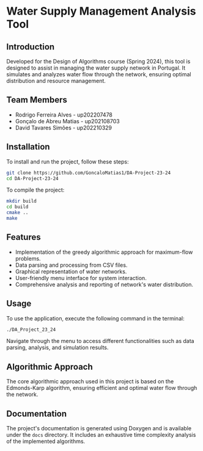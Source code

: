 # Water Supply Management Analysis Tool

## Introduction
Developed for the Design of Algorithms course (Spring 2024), this tool is designed to assist in managing the water supply network in Portugal. It simulates and analyzes water flow through the network, ensuring optimal distribution and resource management.

## Team Members
- Rodrigo Ferreira Alves - up202207478
- Gonçalo de Abreu Matias - up202108703
- David Tavares Simões - up202210329

## Installation
To install and run the project, follow these steps:

```bash
git clone https://github.com/GoncaloMatias1/DA-Project-23-24
cd DA-Project-23-24
```

To compile the project:
```bash
mkdir build
cd build
cmake ..
make
```

## Features
- Implementation of the greedy algorithmic approach for maximum-flow problems.
- Data parsing and processing from CSV files.
- Graphical representation of water networks.
- User-friendly menu interface for system interaction.
- Comprehensive analysis and reporting of network's water distribution.

## Usage
To use the application, execute the following command in the terminal:

```bash
./DA_Project_23_24
```

Navigate through the menu to access different functionalities such as data parsing, analysis, and simulation results.

## Algorithmic Approach
The core algorithmic approach used in this project is based on the Edmonds-Karp algorithm, ensuring efficient and optimal water flow through the network.

## Documentation
The project's documentation is generated using Doxygen and is available under the `docs` directory. It includes an exhaustive time complexity analysis of the implemented algorithms.